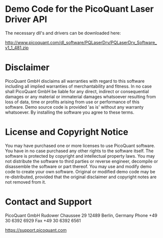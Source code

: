 # Demo Code for the PicoQuant Laser Driver API

The necessary dll's and drivers can be downloaded here:

http://www.picoquant.com/dl_software/PQLaserDrv/PQLaserDrv_Software_v1_1_481.zip

# Disclaimer

PicoQuant GmbH disclaims all warranties with regard to this software including
all implied warranties of merchantability and fitness. In no case shall
PicoQuant GmbH be liable for any direct, indirect or consequential damages or
any material or immaterial damages whatsoever resulting from loss of data, time
or profits arising from use or performance of this software.
Demo source code is provided 'as is' without any warranty whatsoever.
By installing the software you agree to these terms.

# License and Copyright Notice

You may have purchased one or more licenses to use PicoQuant software.
You have in no case purchased any other rights to the software itself.
The software is protected by copyright and intellectual property laws.
You may not distribute the software to third parties or reverse engineer,
decompile or disassemble the software or part thereof. You may use and modify
demo code to create your own software. Original or modified demo code may be
re-distributed, provided that the original disclaimer and copyright notes are not
removed from it.


# Contact and Support

PicoQuant GmbH
Rudower Chaussee 29
12489 Berlin, Germany
Phone +49 30 6392 6929
Fax   +49 30 6392 6561

https://support.picoquant.com
